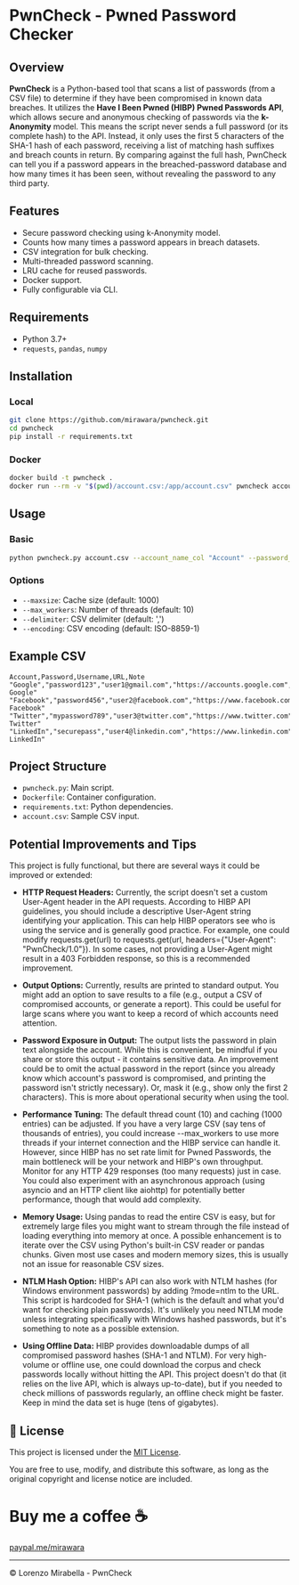 
# PwnCheck - Pwned Password Checker


## Overview

**PwnCheck** is a Python-based tool that scans a list of passwords (from a CSV file) to determine if they have been compromised in known data breaches. It utilizes the **Have I Been Pwned (HIBP) Pwned Passwords API**, which allows secure and anonymous checking of passwords via the **k-Anonymity** model. This means the script never sends a full password (or its complete hash) to the API. Instead, it only uses the first 5 characters of the SHA-1 hash of each password, receiving a list of matching hash suffixes and breach counts in return. By comparing against the full hash, PwnCheck can tell you if a password appears in the breached-password database and how many times it has been seen, without revealing the password to any third party.

## Features

- Secure password checking using k-Anonymity model.
- Counts how many times a password appears in breach datasets.
- CSV integration for bulk checking.
- Multi-threaded password scanning.
- LRU cache for reused passwords.
- Docker support.
- Fully configurable via CLI.

## Requirements

- Python 3.7+
- `requests`, `pandas`, `numpy`

## Installation

### Local

```bash
git clone https://github.com/mirawara/pwncheck.git
cd pwncheck
pip install -r requirements.txt
```

### Docker

```bash
docker build -t pwncheck .
docker run --rm -v "$(pwd)/account.csv:/app/account.csv" pwncheck account.csv --account_name_col "Account" --password_col "Password"
```

## Usage

### Basic

```bash
python pwncheck.py account.csv --account_name_col "Account" --password_col "Password"
```

### Options

- `--maxsize`: Cache size (default: 1000)
- `--max_workers`: Number of threads (default: 10)
- `--delimiter`: CSV delimiter (default: ',')
- `--encoding`: CSV encoding (default: ISO-8859-1)

## Example CSV

```
Account,Password,Username,URL,Note
"Google","password123","user1@gmail.com","https://accounts.google.com","Account Google"
"Facebook","password456","user2@facebook.com","https://www.facebook.com","Account Facebook"
"Twitter","mypassword789","user3@twitter.com","https://www.twitter.com","Account Twitter"
"LinkedIn","securepass","user4@linkedin.com","https://www.linkedin.com","Account LinkedIn"
```

## Project Structure

- `pwncheck.py`: Main script.
- `Dockerfile`: Container configuration.
- `requirements.txt`: Python dependencies.
- `account.csv`: Sample CSV input.

## Potential Improvements and Tips

This project is fully functional, but there are several ways it could be improved or extended:

- **HTTP Request Headers:** Currently, the script doesn't set a custom User-Agent header in the API requests. According to HIBP API guidelines, you should include a descriptive User-Agent string identifying your application. This can help HIBP operators see who is using the service and is generally good practice. For example, one could modify requests.get(url) to requests.get(url, headers={"User-Agent": "PwnCheck/1.0"}). In some cases, not providing a User-Agent might result in a 403 Forbidden response, so this is a recommended improvement.

- **Output Options:** Currently, results are printed to standard output. You might add an option to save results to a file (e.g., output a CSV of compromised accounts, or generate a report). This could be useful for large scans where you want to keep a record of which accounts need attention.

- **Password Exposure in Output:** The output lists the password in plain text alongside the account. While this is convenient, be mindful if you share or store this output - it contains sensitive data. An improvement could be to omit the actual password in the report (since you already know which account's password is compromised, and printing the password isn't strictly necessary). Or, mask it (e.g., show only the first 2 characters). This is more about operational security when using the tool.

- **Performance Tuning:** The default thread count (10) and caching (1000 entries) can be adjusted. If you have a very large CSV (say tens of thousands of entries), you could increase --max_workers to use more threads if your internet connection and the HIBP service can handle it. However, since HIBP has no set rate limit for Pwned Passwords, the main bottleneck will be your network and HIBP's own throughput. Monitor for any HTTP 429 responses (too many requests) just in case. You could also experiment with an asynchronous approach (using asyncio and an HTTP client like aiohttp) for potentially better performance, though that would add complexity.

- **Memory Usage:** Using pandas to read the entire CSV is easy, but for extremely large files you might want to stream through the file instead of loading everything into memory at once. A possible enhancement is to iterate over the CSV using Python's built-in CSV reader or pandas chunks. Given most use cases and modern memory sizes, this is usually not an issue for reasonable CSV sizes.

- **NTLM Hash Option:** HIBP's API can also work with NTLM hashes (for Windows environment passwords) by adding ?mode=ntlm to the URL. This script is hardcoded for SHA-1 (which is the default and what you'd want for checking plain passwords). It's unlikely you need NTLM mode unless integrating specifically with Windows hashed passwords, but it's something to note as a possible extension.

- **Using Offline Data:** HIBP provides downloadable dumps of all compromised password hashes (SHA-1 and NTLM). For very high-volume or offline use, one could download the corpus and check passwords locally without hitting the API. This project doesn't do that (it relies on the live API, which is always up-to-date), but if you needed to check millions of passwords regularly, an offline check might be faster. Keep in mind the data set is huge (tens of gigabytes).

## 📄 License

This project is licensed under the [MIT License](LICENSE).

You are free to use, modify, and distribute this software, as long as the original copyright and license notice are included.

# Buy me a coffee ☕
[paypal.me/mirawara](https://paypal.me/mirawara)

---
© Lorenzo Mirabella - PwnCheck